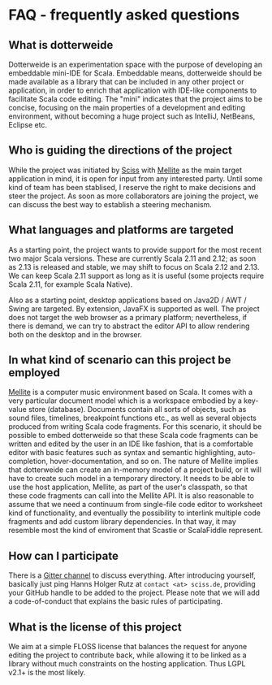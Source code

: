 # FAQ - frequently asked questions

## What is dotterweide

Dotterweide is an experimentation space with the purpose of developing an embeddable mini-IDE for Scala. Embeddable means, dotterweide
should be made available as a library that can be included in any other project or application, in order to enrich that application
with IDE-like components to facilitate Scala code editing. The "mini" indicates that the project aims to be concise, focusing on the main
properties of a development and editing environment, without becoming a huge project such as IntelliJ, NetBeans, Eclipse etc.

## Who is guiding the directions of the project

While the project was initiated by [Sciss](https://github.com/Sciss/) with [Mellite](https://github.com/Sciss/Mellite/) as the main
target application in mind, it is open for input from any interested party. Until some kind of team has been stablised, I reserve the
right to make decisions and steer the project. As soon as more collaborators are joining the project, we can discuss the best way
to establish a steering mechanism.

## What languages and platforms are targeted

As a starting point, the project wants to provide support for the most recent two major Scala versions. These are currently Scala 2.11 
and 2.12; as soon as 2.13 is released and stable, we may shift to focus on Scala 2.12 and 2.13. We can keep Scala 2.11 support as long as
it is useful (some projects require Scala 2.11, for example Scala Native).

Also as a starting point, desktop applications based on Java2D / AWT / Swing are targeted. By extension, JavaFX is supported as well. The
project does not target the web browser as a primary platform; nevertheless, if there is demand, we can try to abstract the editor API to
allow rendering both on the desktop and in the browser.

## In what kind of scenario can this project be employed

[Mellite](https://github.com/Sciss/Mellite/) is a computer music environment based on Scala. It comes with a very particular document
model which is a workspace embodied by a key-value store (database). Documents contain all sorts of objects, such as sound files,
timelines, breakpoint functions etc., as well as several objects produced from writing Scala code fragments. For this scenario, it should
be possible to embed dotterweide so that these Scala code fragments can be written and edited by the user in an IDE like fashion, that is
a comfortable editor with basic features such as syntax and semantic highlighting, auto-completion, hover-documentation, and so on. The
nature of Mellite implies that dotterweide can create an in-memory model of a project build, or it will have to create such model in
a temporary directory. It needs to be able to use the host application, Mellite, as part of the user's classpath, so that these code
fragments can call into the Mellite API. It is also reasonable to assume that we need a continuum from single-file code editor to
worksheet kind of functionality, and eventually the possibility to interlink multiple code fragments and add custom library dependencies.
In that way, it may resemble most the kind of enviroment that Scastie or ScalaFiddle represent.

## How can I participate

There is a [Gitter channel](https://gitter.im/dotterweide/dotterweide-org) to discuss everything. After introducing yourself, basically
just ping Hanns Holger Rutz at `contact <at> sciss.de`, providing your GitHub handle to be added to the project. Please note that we
will add a code-of-conduct that explains the basic rules of participating.

## What is the license of this project

We aim at a simple FLOSS license that balances the request for anyone editing the project to contribute back, while allowing it to be
linked as a library without much constraints on the hosting application. Thus LGPL v2.1+ is the most likely.
